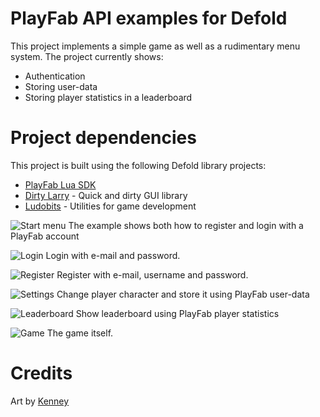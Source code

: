 # PlayFab API examples for Defold
This project implements a simple game as well as a rudimentary menu system. The project currently shows:

* Authentication
* Storing user-data
* Storing player statistics in a leaderboard

# Project dependencies
This project is built using the following Defold library projects:

* [PlayFab Lua SDK](https://github.com/PlayFab/LuaSdk)
* [Dirty Larry](https://github.com/andsve/dirtylarry) - Quick and dirty GUI library
* [Ludobits](https://github.com/britzl/ludobits) - Utilities for game development

![Start menu](https://github.com/britzl/playfab_example/raw/master/docs/startmenu.png)
The example shows both how to register and login with a PlayFab account

![Login](https://github.com/britzl/playfab_example/raw/master/docs/login.png)
Login with e-mail and password.

![Register](https://github.com/britzl/playfab_example/raw/master/docs/register.png)
Register with e-mail, username and password.

![Settings](https://github.com/britzl/playfab_example/raw/master/docs/settings.png)
Change player character and store it using PlayFab user-data

![Leaderboard](https://github.com/britzl/playfab_example/raw/master/docs/leaderboard.png)
Show leaderboard using PlayFab player statistics

![Game](https://github.com/britzl/playfab_example/raw/master/docs/game.png)
The game itself.

# Credits
Art by [Kenney](http://www.kenney.nl)
